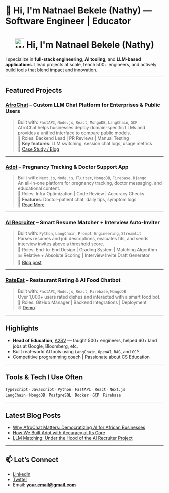 # 👋 Hi, I'm Natnael Bekele (Nathy) — Software Engineer | Educator
<h1 align="center">
  <img src="https://media.giphy.com/media/hvRJCLFzcasrR4ia7z/giphy.gif" width="30" alt="Waving hand"/> Hi, I'm Natnael Bekele (Nathy)
</h1>

I specialize in **full-stack engineering**, **AI tooling**, and **LLM-based applications**. I lead projects at scale, teach 500+ engineers, and actively build tools that blend impact and innovation.

---

## Featured Projects

### [AfroChat](https://github.com/YourLinkHere) – Custom LLM Chat Platform for Enterprises & Public Users
> Built with: `FastAPI`, `Node.js`, `React`, `MongoDB`, `LangChain`, `GCP`  
> AfroChat helps businesses deploy domain-specific LLMs and provides a unified interface to compare public models.  
📌 Roles: Backend Lead | PR Reviews | Manual Testing  
🌟 **Key features**: LLM switching, session chat logs, usage metrics  
📖 [Case Study / Blog](https://your-blog-link.com/afrochat)

---

### [Adot](https://github.com/YourLinkHere) – Pregnancy Tracking & Doctor Support App
> Built with: `Next.js`, `Node.js`, `Flutter`, `MongoDB`, `Firebase`, `Django`  
> An all-in-one platform for pregnancy tracking, doctor messaging, and educational content.  
📌 Roles: Infra Optimization | Code Review | Accuracy Checks  
🚀 **Features**: Doctor-patient chat, daily tips, symptom logs  
📖 [Read More](https://your-blog-link.com/adot)

---

### [AI Recruiter](https://github.com/YourLinkHere) – Smart Resume Matcher + Interview Auto-Inviter
> Built with: `Python`, `LangChain`, `Prompt Engineering`, `Streamlit`  
> Parses resumes and job descriptions, evaluates fits, and sends interview invites above a threshold score.  
📌 Roles: End-to-End Design | Grading System | Matching Algorithm  
📊 Relative + Absolute Scoring | Interview Invite Draft Generator  
📝 [Blog post](https://your-blog-link.com/ai-recruiter)

---

### [RateEat](https://github.com/YourLinkHere) – Restaurant Rating & AI Food Chatbot
> Built with: `FastAPI`, `Node.js`, `React`, `Firebase`, `MongoDB`  
> Over 1,000+ users rated dishes and interacted with a smart food bot.  
📌 Roles: GitHub Manager | Backend Integrations | Deployment  
🌐 [Demo](https://your-demo-link.com)

---

## Highlights
- **Head of Education**, [A2SV](https://a2sv.org) — taught 500+ engineers, helped 60+ land jobs at Google, Bloomberg, etc.
- Built real-world AI tools using `LangChain`, `OpenAI`, `RAG`, and `GCP`
- Competitive programming coach | Passionate about CS Education

---

## Tools & Tech I Use Often
`TypeScript` · `JavaScript` · `Python` · `FastAPI` · `React` · `Next.js`  
`LangChain` · `MongoDB` · `PostgreSQL` · `Docker` · `GCP` · `Firebase`

---

## Latest Blog Posts
- [Why AfroChat Matters: Democratizing AI for African Businesses](https://your-blog.com/afrochat)
- [How We Built Adot with Accuracy at Its Core](https://your-blog.com/adot)
- [LLM Matching: Under the Hood of the AI Recruiter Project](https://your-blog.com/ai-recruiter)

---

## 📫 Let’s Connect
- [LinkedIn](https://linkedin.com/in/nathyBekele)
- [Twitter](https://twitter.com/yourhandle)
- Email: **your.email@gmail.com**
